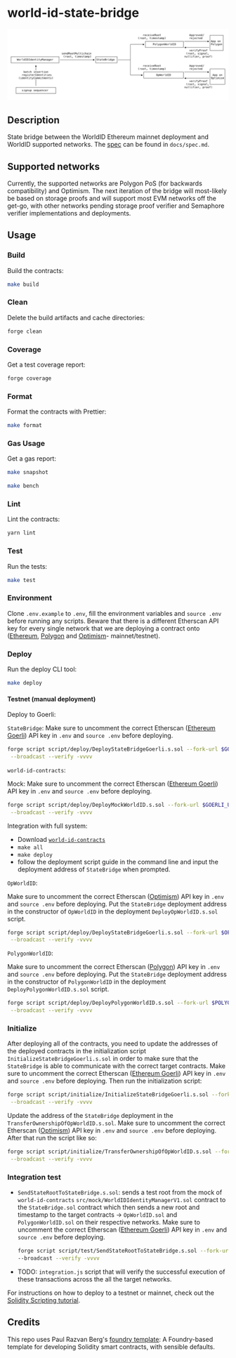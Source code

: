 # world-id-state-bridge

![spec](./docs/state-bridge.svg)

## Description

State bridge between the WorldID Ethereum mainnet deployment and WorldID supported networks. The [spec](./docs/spec.md)
can be found in `docs/spec.md`.

## Supported networks

Currently, the supported networks are Polygon PoS (for backwards compatibility) and Optimism. The next iteration of the
bridge will most-likely be based on storage proofs and will support most EVM networks off the get-go, with other
networks pending storage proof verifier and Semaphore verifier implementations and deployments.

## Usage

### Build

Build the contracts:

```sh
make build
```

### Clean

Delete the build artifacts and cache directories:

```sh
forge clean
```

### Coverage

Get a test coverage report:

```sh
forge coverage
```

### Format

Format the contracts with Prettier:

```sh
make format
```

### Gas Usage

Get a gas report:

```sh
make snapshot
```

```sh
make bench
```

### Lint

Lint the contracts:

```sh
yarn lint
```

### Test

Run the tests:

```sh
make test
```

### Environment

Clone `.env.example` to `.env`, fill the environment variables and `source .env` before running any scripts. Beware that
there is a different Etherscan API key for every single network that we are deploying a contract onto
([Ethereum](https://etherscan.io/myaccount), [Polygon](https://polygonscan.com/myaccount) and
[Optimism](https://optimistic.etherscan.io/login)- mainnet/testnet).

### Deploy

Run the deploy CLI tool:

```sh
make deploy
```

#### Testnet (manual deployment)

Deploy to Goerli:

`StateBridge`: Make sure to uncomment the correct Etherscan ([Ethereum Goerli](https://etherscan.io/myaccount)) API key
in `.env` and `source .env` before deploying.

```sh
forge script script/deploy/DeployStateBridgeGoerli.s.sol --fork-url $GOERLI_URL \
 --broadcast --verify -vvvv
```

`world-id-contracts`:

Mock: Make sure to uncomment the correct Etherscan ([Ethereum Goerli](https://etherscan.io/myaccount)) API key in `.env`
and `source .env` before deploying.

```sh
forge script script/deploy/DeployMockWorldID.s.sol --fork-url $GOERLI_URL \
 --broadcast --verify -vvvv
```

Integration with full system:

- Download [`world-id-contracts`](https://github.com/worldcoin/world-id-contracts)
- `make all`
- `make deploy`
- follow the deployment script guide in the command line and input the deployment address of `StateBridge` when
  prompted.

`OpWorldID`:

Make sure to uncomment the correct Etherscan ([Optimism](https://optimistic.etherscan.io/login)) API key in `.env` and
`source .env` before deploying. Put the `StateBridge` deployment address in the constructor of `OpWorldID` in the
deployment `DeployOpWorldID.s.sol` script.

```sh
forge script script/deploy/DeployStateBridgeGoerli.s.sol --fork-url $OP_GOERLI_URL \
 --broadcast --verify -vvvv
```

`PolygonWorldID`:

Make sure to uncomment the correct Etherscan ([Polygon](https://polygonscan.com/myaccount)) API key in `.env` and
`source .env` before deploying. Put the `StateBridge` deployment address in the constructor of `PolygonWorldID` in the
deployment `DeployPolygonWorldID.s.sol` script.

```sh
forge script script/deploy/DeployPolygonWorldID.s.sol --fork-url $POLYGON_MUMBAI_URL \
 --broadcast --verify -vvvv
```

### Initialize

After deploying all of the contracts, you need to update the addresses of the deployed contracts in the initialization
script `InitializeStateBridgeGoerli.s.sol` in order to make sure that the `StateBridge` is able to communicate with the
correct target contracts. Make sure to uncomment the correct Etherscan
([Ethereum Goerli](https://etherscan.io/myaccount)) API key in `.env` and `source .env` before deploying. Then run the
initialization script:

```sh
forge script script/initialize/InitializeStateBridgeGoerli.s.sol --fork-url $GOERLI_URL \
 --broadcast --verify -vvvv
```

Update the address of the `StateBridge` deployment in the `TransferOwnershipOfOpWorldID.s.sol`. Make sure to uncomment
the correct Etherscan ([Optimism](https://optimistic.etherscan.io/login)) API key in `.env` and `source .env` before
deploying. After that run the script like so:

```sh
forge script script/initialize/TransferOwnershipOfOpWorldID.s.sol --fork-url $OP_GOERLI_URL \
 --broadcast --verify -vvvv
```

### Integration test

- `SendStateRootToStateBridge.s.sol`: sends a test root from the mock of `world-id-contracts`
  `src/mock/WorldIDIdentityManagerV1.sol` contract to the `StateBridge.sol` contract which then sends a new root and
  timestamp to the target contracts -> `OpWorldID.sol` and `PolygonWorldID.sol` on their respective networks. Make sure
  to uncomment the correct Etherscan ([Ethereum Goerli](https://etherscan.io/myaccount)) API key in `.env` and
  `source .env` before deploying.

  ```sh
  forge script script/test/SendStateRootToStateBridge.s.sol --fork-url $GOERLI_URL \
  --broadcast --verify -vvvv
  ```

- TODO: `integration.js` script that will verify the successful execution of these transactions across the all the
  target networks.

For instructions on how to deploy to a testnet or mainnet, check out the
[Solidity Scripting tutorial](https://book.getfoundry.sh/tutorials/solidity-scripting.html).

## Credits

This repo uses Paul Razvan Berg's [foundry template](https://github.com/paulrberg/foundry-template/): A Foundry-based
template for developing Solidity smart contracts, with sensible defaults.
